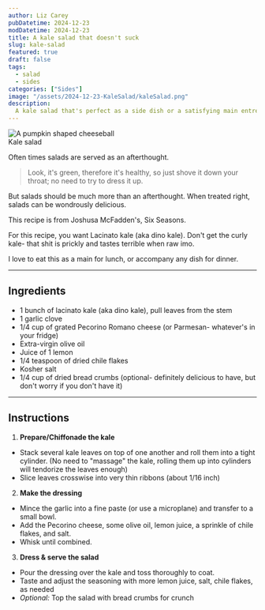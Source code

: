 ```yaml
---
author: Liz Carey
pubDatetime: 2024-12-23
modDatetime: 2024-12-23
title: A kale salad that doesn't suck
slug: kale-salad
featured: true
draft: false
tags:
  - salad
  - sides
categories: ["Sides"]
image: "/assets/2024-12-23-KaleSalad/kaleSalad.png"
description:
  A kale salad that's perfect as a side dish or a satisfying main entree
---
```


<div>
  <img src="/assets/2024-12-23-KaleSalad/kaleSalad.png" class="sm:w-3/4 mx-auto" alt="A pumpkin shaped cheeseball">
  <figcaption class="sm:w-3/4 mx-auto text-center">Kale salad</figcaption>
</div>


Often times salads are served as an afterthought. 
> Look, it's green, therefore it's healthy, so just shove it down your throat; no need to try to dress it up. 

But salads should be much more than an afterthought. When treated right, salads can be wondrously delicious. 

This recipe is from Joshusa McFadden's, Six Seasons. 

For this recipe, you want Lacinato kale (aka dino kale). Don't get the curly kale- that shit is prickly and tastes terrible when raw imo. 

I love to eat this as a main for lunch, or accompany any dish for dinner. 

--- 

## Ingredients
- 1 bunch of lacinato kale (aka dino kale), pull leaves from the stem
- 1 garlic clove
- 1/4 cup of grated Pecorino Romano cheese (or Parmesan- whatever's in your fridge)
- Extra-virgin olive oil
- Juice of 1 lemon
- 1/4 teaspoon of dried chile flakes
- Kosher salt 
- 1/4 cup of dried bread crumbs (optional- definitely delicious to have, but don't worry if you don't have it)

--- 

## Instructions
1. **Prepare/Chiffonade the kale** 
- Stack several kale leaves on top of one another and roll them into a tight cylinder. (No need to "massage" the kale, rolling them up into cylinders will tendorize the leaves enough)
- Slice leaves crosswise into very thin ribbons (about 1/16 inch)


2. **Make the dressing** 
- Mince the garlic into a fine paste (or use a microplane) and transfer to a small bowl.
- Add the Pecorino cheese, some olive oil, lemon juice, a sprinkle of chile flakes, and salt. 
- Whisk until combined.


3. **Dress & serve the salad**
- Pour the dressing over the kale and toss thoroughly to coat. 
- Taste and adjust the seasoning with more lemon juice, salt, chile flakes, as needed
- *Optional:* Top the salad with bread crumbs for crunch